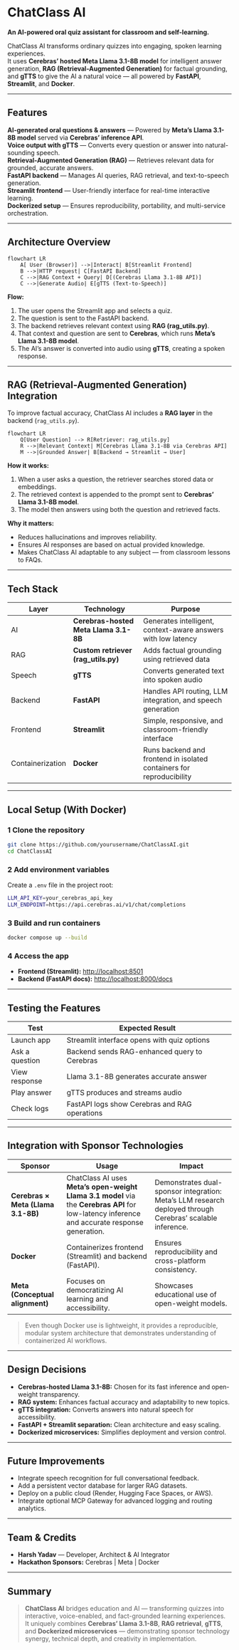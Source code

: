 
# ChatClass AI  
**An AI-powered oral quiz assistant for classroom and self-learning.**

ChatClass AI transforms ordinary quizzes into engaging, spoken learning experiences.  
It uses **Cerebras’ hosted Meta Llama 3.1-8B model** for intelligent answer generation, **RAG (Retrieval-Augmented Generation)** for factual grounding, and **gTTS** to give the AI a natural voice — all powered by **FastAPI**, **Streamlit**, and **Docker**.

---

## Features

**AI-generated oral questions & answers** — Powered by **Meta’s Llama 3.1-8B model** served via **Cerebras’ inference API**.  
 **Voice output with gTTS** — Converts every question or answer into natural-sounding speech.  
 **Retrieval-Augmented Generation (RAG)** — Retrieves relevant data for grounded, accurate answers.  
 **FastAPI backend** — Manages AI queries, RAG retrieval, and text-to-speech generation.  
 **Streamlit frontend** — User-friendly interface for real-time interactive learning.  
 **Dockerized setup** — Ensures reproducibility, portability, and multi-service orchestration.  

---

##  Architecture Overview

```mermaid
flowchart LR
    A[ User (Browser)] -->|Interact| B[Streamlit Frontend]
    B -->|HTTP request| C[FastAPI Backend]
    C -->|RAG Context + Query| D[(Cerebras Llama 3.1-8B API)]
    C -->|Generate Audio| E[gTTS (Text-to-Speech)]
```

**Flow:**
1. The user opens the Streamlit app and selects a quiz.  
2. The question is sent to the FastAPI backend.  
3. The backend retrieves relevant context using **RAG (rag_utils.py)**.  
4. That context and question are sent to **Cerebras**, which runs **Meta’s Llama 3.1-8B model**.  
5. The AI’s answer is converted into audio using **gTTS**, creating a spoken response.

---

##  RAG (Retrieval-Augmented Generation) Integration

To improve factual accuracy, ChatClass AI includes a **RAG layer** in the backend (`rag_utils.py`).

```mermaid
flowchart LR
    Q[User Question] --> R[Retriever: rag_utils.py]
    R -->|Relevant Context| M[Cerebras Llama 3.1-8B via Cerebras API]
    M -->|Grounded Answer| B[Backend → Streamlit → User]
```

**How it works:**
1. When a user asks a question, the retriever searches stored data or embeddings.  
2. The retrieved context is appended to the prompt sent to **Cerebras’ Llama 3.1-8B model**.  
3. The model then answers using both the question and retrieved facts.

**Why it matters:**
- Reduces hallucinations and improves reliability.  
- Ensures AI responses are based on actual provided knowledge.  
- Makes ChatClass AI adaptable to any subject — from classroom lessons to FAQs.

---

## Tech Stack

| Layer | Technology | Purpose |
|-------|-------------|----------|
|  AI | **Cerebras-hosted Meta Llama 3.1-8B** | Generates intelligent, context-aware answers with low latency |
|  RAG | **Custom retriever (rag_utils.py)** | Adds factual grounding using retrieved data |
|  Speech | **gTTS** | Converts generated text into spoken audio |
|  Backend | **FastAPI** | Handles API routing, LLM integration, and speech generation |
|  Frontend | **Streamlit** | Simple, responsive, and classroom-friendly interface |
|  Containerization | **Docker** | Runs backend and frontend in isolated containers for reproducibility |

---

##  Local Setup (With Docker)

### 1️ Clone the repository
```bash
git clone https://github.com/yourusername/ChatClassAI.git
cd ChatClassAI
```

### 2️ Add environment variables  
Create a `.env` file in the project root:
```bash
LLM_API_KEY=your_cerebras_api_key
LLM_ENDPOINT=https://api.cerebras.ai/v1/chat/completions
```

### 3️ Build and run containers
```bash
docker compose up --build
```

### 4️ Access the app
- **Frontend (Streamlit):** [http://localhost:8501](http://localhost:8501)  
- **Backend (FastAPI docs):** [http://localhost:8000/docs](http://localhost:8000/docs)

---

##  Testing the Features

| Test | Expected Result |
|------|------------------|
| Launch app | Streamlit interface opens with quiz options |
| Ask a question | Backend sends RAG-enhanced query to Cerebras |
| View response | Llama 3.1-8B generates accurate answer |
| Play answer | gTTS produces and streams audio |
| Check logs | FastAPI logs show Cerebras and RAG operations |

---

##  Integration with Sponsor Technologies

| Sponsor | Usage | Impact |
|----------|--------|--------|
| **Cerebras × Meta (Llama 3.1-8B)** | ChatClass AI uses **Meta’s open-weight Llama 3.1 model** via the **Cerebras API** for low-latency inference and accurate response generation. | Demonstrates dual-sponsor integration: Meta’s LLM research deployed through Cerebras’ scalable inference. |
| **Docker** | Containerizes frontend (Streamlit) and backend (FastAPI). | Ensures reproducibility and cross-platform consistency. |
| **Meta (Conceptual alignment)** | Focuses on democratizing AI learning and accessibility. | Showcases educational use of open-weight models. |

> Even though Docker use is lightweight, it provides a reproducible, modular system architecture that demonstrates understanding of containerized AI workflows.

---

##  Design Decisions

- **Cerebras-hosted Llama 3.1-8B:** Chosen for its fast inference and open-weight transparency.  
- **RAG system:** Enhances factual accuracy and adaptability to new topics.  
- **gTTS integration:** Converts answers into natural speech for accessibility.  
- **FastAPI + Streamlit separation:** Clean architecture and easy scaling.  
- **Dockerized microservices:** Simplifies deployment and version control.  

---

##  Future Improvements

- Integrate speech recognition for full conversational feedback.  
- Add a persistent vector database for larger RAG datasets.  
- Deploy on a public cloud (Render, Hugging Face Spaces, or AWS).  
- Integrate optional MCP Gateway for advanced logging and routing analytics.

---

##  Team & Credits

- **Harsh Yadav** — Developer, Architect & AI Integrator  
- **Hackathon Sponsors:** Cerebras | Meta | Docker  

---

##  Summary

> **ChatClass AI** bridges education and AI — transforming quizzes into interactive, voice-enabled, and fact-grounded learning experiences.  
> It uniquely combines **Cerebras’ Llama 3.1-8B**, **RAG retrieval**, **gTTS**, and **Dockerized microservices** — demonstrating sponsor technology synergy, technical depth, and creativity in implementation.  

